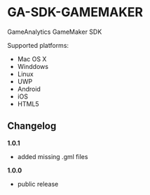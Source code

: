 GA-SDK-GAMEMAKER
================

GameAnalytics GameMaker SDK

Supported platforms:

* Mac OS X
* Winddows
* Linux
* UWP
* Android
* iOS
* HTML5

Changelog
---------
<!--(CHANGELOG_TOP)-->
**1.0.1**
* added missing .gml files

**1.0.0**
* public release
